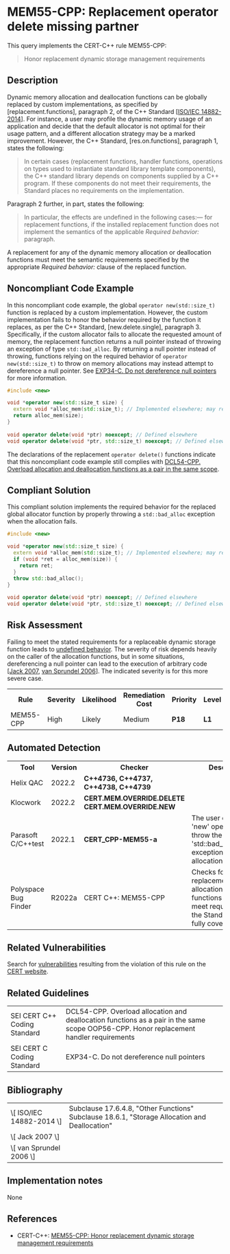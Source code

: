 # MEM55-CPP: Replacement operator delete missing partner

This query implements the CERT-C++ rule MEM55-CPP:

> Honor replacement dynamic storage management requirements


## Description

Dynamic memory allocation and deallocation functions can be globally replaced by custom implementations, as specified by \[replacement.functions\], paragraph 2, of the C++ Standard \[[ISO/IEC 14882-2014](https://wiki.sei.cmu.edu/confluence/display/cplusplus/AA.+Bibliography#AA.Bibliography-ISO%2FIEC14882-2014)\]. For instance, a user may profile the dynamic memory usage of an application and decide that the default allocator is not optimal for their usage pattern, and a different allocation strategy may be a marked improvement. However, the C++ Standard, \[res.on.functions\], paragraph 1, states the following:

> In certain cases (replacement functions, handler functions, operations on types used to instantiate standard library template components), the C++ standard library depends on components supplied by a C++ program. If these components do not meet their requirements, the Standard places no requirements on the implementation.


Paragraph 2 further, in part, states the following:

> In particular, the effects are undefined in the following cases:— for replacement functions, if the installed replacement function does not implement the semantics of the applicable *Required behavior:* paragraph.


A replacement for any of the dynamic memory allocation or deallocation functions must meet the semantic requirements specified by the appropriate *Required behavior:* clause of the replaced function.

## Noncompliant Code Example

In this noncompliant code example, the global `operator new(std::size_t)` function is replaced by a custom implementation. However, the custom implementation fails to honor the behavior required by the function it replaces, as per the C++ Standard, \[new.delete.single\], paragraph 3. Specifically, if the custom allocator fails to allocate the requested amount of memory, the replacement function returns a null pointer instead of throwing an exception of type `std::bad_alloc`. By returning a null pointer instead of throwing, functions relying on the required behavior of `operator new(std::size_t)` to throw on memory allocations may instead attempt to dereference a null pointer. See [EXP34-C. Do not dereference null pointers](https://wiki.sei.cmu.edu/confluence/display/c/EXP34-C.+Do+not+dereference+null+pointers) for more information.

```cpp
#include <new>

void *operator new(std::size_t size) {
  extern void *alloc_mem(std::size_t); // Implemented elsewhere; may return nullptr
  return alloc_mem(size);
}
 
void operator delete(void *ptr) noexcept; // Defined elsewhere
void operator delete(void *ptr, std::size_t) noexcept; // Defined elsewhere
```
The declarations of the replacement `operator delete()` functions indicate that this noncompliant code example still complies with [DCL54-CPP. Overload allocation and deallocation functions as a pair in the same scope](https://wiki.sei.cmu.edu/confluence/display/cplusplus/DCL54-CPP.+Overload+allocation+and+deallocation+functions+as+a+pair+in+the+same+scope).

## Compliant Solution

This compliant solution implements the required behavior for the replaced global allocator function by properly throwing a `std::bad_alloc` exception when the allocation fails.

```cpp
#include <new>

void *operator new(std::size_t size) {
  extern void *alloc_mem(std::size_t); // Implemented elsewhere; may return nullptr
  if (void *ret = alloc_mem(size)) {
    return ret;
  }
  throw std::bad_alloc();
}
 
void operator delete(void *ptr) noexcept; // Defined elsewhere
void operator delete(void *ptr, std::size_t) noexcept; // Defined elsewhere
```

## Risk Assessment

Failing to meet the stated requirements for a replaceable dynamic storage function leads to [undefined behavior](https://wiki.sei.cmu.edu/confluence/display/cplusplus/BB.+Definitions#BB.Definitions-undefinedbehavior). The severity of risk depends heavily on the caller of the allocation functions, but in some situations, dereferencing a null pointer can lead to the execution of arbitrary code \[[Jack 2007](https://wiki.sei.cmu.edu/confluence/display/cplusplus/AA.+Bibliography#AA.Bibliography-Jack07), [van Sprundel 2006](https://wiki.sei.cmu.edu/confluence/display/cplusplus/AA.+Bibliography#AA.Bibliography-vanSprundel06)\]. The indicated severity is for this more severe case.

<table> <tbody> <tr> <th> Rule </th> <th> Severity </th> <th> Likelihood </th> <th> Remediation Cost </th> <th> Priority </th> <th> Level </th> </tr> <tr> <td> MEM55-CPP </td> <td> High </td> <td> Likely </td> <td> Medium </td> <td> <strong>P18</strong> </td> <td> <strong>L1</strong> </td> </tr> </tbody> </table>


## Automated Detection

<table> <tbody> <tr> <th> Tool </th> <th> Version </th> <th> Checker </th> <th> Description </th> </tr> <tr> <td> <a> Helix QAC </a> </td> <td> 2022.2 </td> <td> <strong>C++4736, C++4737, C++4738, C++4739</strong> </td> <td> </td> </tr> <tr> <td> <a> Klocwork </a> </td> <td> 2022.2 </td> <td> <strong>CERT.MEM.OVERRIDE.DELETE</strong> <strong>CERT.MEM.OVERRIDE.NEW</strong> </td> <td> </td> </tr> <tr> <td> <a> Parasoft C/C++test </a> </td> <td> 2022.1 </td> <td> <strong>CERT_CPP-MEM55-a</strong> </td> <td> The user defined 'new' operator should throw the 'std::bad_alloc' exception when the allocation fails </td> </tr> <tr> <td> <a> Polyspace Bug Finder </a> </td> <td> R2022a </td> <td> <a> CERT C++: MEM55-CPP </a> </td> <td> Checks for replacement allocation/deallocation functions that do not meet requirements of the Standard (rule fully covered) </td> </tr> </tbody> </table>


## Related Vulnerabilities

Search for [vulnerabilities](https://wiki.sei.cmu.edu/confluence/display/cplusplus/BB.+Definitions#BB.Definitions-vulnerability) resulting from the violation of this rule on the [CERT website](https://www.kb.cert.org/vulnotes/bymetric?searchview&query=FIELD+KEYWORDS+contains+MEM55-CPP).

## Related Guidelines

<table> <tbody> <tr> <td> <a> SEI CERT C++ Coding Standard </a> </td> <td> <a> DCL54-CPP. Overload allocation and deallocation functions as a pair in the same scope </a> <a> OOP56-CPP. Honor replacement handler requirements </a> <a> </a> <a> </a> </td> </tr> <tr> <td> <a> SEI CERT C Coding Standard </a> </td> <td> <a> EXP34-C. Do not dereference null pointers </a> </td> </tr> </tbody> </table>


## Bibliography

<table> <tbody> <tr> <td> \[ <a> ISO/IEC 14882-2014 </a> \] </td> <td> Subclause 17.6.4.8, "Other Functions" Subclause 18.6.1, "Storage Allocation and Deallocation" </td> </tr> <tr> <td> \[ <a> Jack 2007 </a> \] </td> <td> </td> </tr> <tr> <td> \[ <a> van Sprundel 2006 </a> \] </td> <td> </td> </tr> </tbody> </table>


## Implementation notes

None

## References

* CERT-C++: [MEM55-CPP: Honor replacement dynamic storage management requirements](https://wiki.sei.cmu.edu/confluence/pages/viewpage.action?pageId=88046682)
